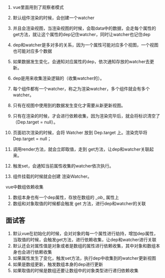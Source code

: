 1. vue里面用到了观察者模式
2. 默认组件渲染的时候，会创建一个watcher
3. 并且会渲染视图，当渲染视图的时候，会取data中的数据，会走每个属性的get方法，就让这个属性的dep记住watcher，同时让watcher也记住dep
4. dep和watcher是多对多的关系，因为一个属性可能对应多个视图，一个视图也可能对应多个数据
5. 如果数据发生变化，会通知对应属性的dep，依次通知存放的watcher去更新。





1. dep是用来收集渲染逻辑的（收集watcher的）。

2. 每个组件都有一个watcher，称之为渲染watcher，多个组件就会有多个watcher。

3. 只有在视图中使用到的数据发生变化才需要从新更新视图。

4. 只有在渲染的时候，才会进行依赖收集，因为渲染完毕后，就会将标识清空了（Dep.target = null）。
5. 页面初次渲染的时候，会将 Watcher 放到 Dep.target 上。渲染完毕将 Dep.target = null；
6. 调用render方法，就会立即取值，走到 get方法，让dep和watcher关联起来。

7. 触发set，会通知当前属性收集的watcher依次执行。
8. 组件挂载的时候就会创建 渲染Watcher。





vue中数组依赖收集

1. 数组本身也有一个dep属性，存放在数组的 \__ob__ 属性上
2. 数组和对象取值的时候都会触发 get 方法，进行dep和watcher的关联



## 面试答

1. 默认vue在初始化的时候，会对对象的每一个属性进行劫持，增加dep属性，当取值的时候，会触发get方法，进行依赖收集，让dep和watcher进行关联
2. 默认还会对属性值是对象或者是数组的属性进行依赖收集，其中对象和数组本身也会进行依赖收集
3. 如果属性发生了变化，触发set方法，执行dep中收集到的watcher更新视图
4. 如果是数组更新，触发数组本身的dep进行更新
5. 如果取值的时候是数组还要让数组中的对象类型进行递归依赖收集

